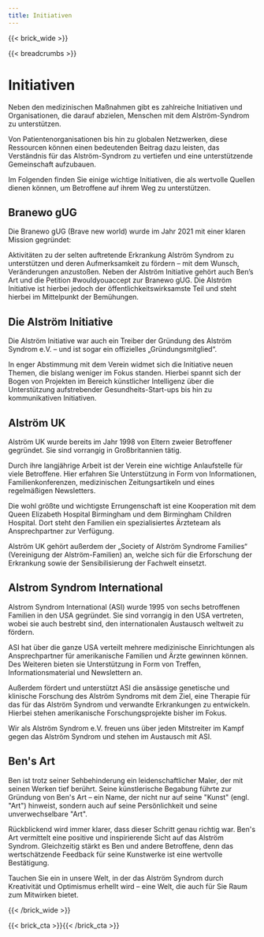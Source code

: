 ```yaml
---
title: Initiativen
---
```

{{< brick_wide >}}

{{< breadcrumbs >}}

# Initiativen

Neben den medizinischen Maßnahmen gibt es zahlreiche Initiativen und Organisationen, die darauf abzielen, Menschen mit dem Alström-Syndrom zu unterstützen. 

Von Patientenorganisationen bis hin zu globalen Netzwerken, diese Ressourcen können einen bedeutenden Beitrag dazu leisten, das Verständnis für das Alström-Syndrom zu vertiefen und eine unterstützende Gemeinschaft aufzubauen. 

Im Folgenden finden Sie einige wichtige Initiativen, die als wertvolle Quellen dienen können, um Betroffene auf ihrem Weg zu unterstützen.

## Branewo gUG

Die Branewo gUG (Brave new world) wurde im Jahr 2021 mit einer klaren Mission gegründet:

Aktivitäten zu der selten auftretende Erkrankung Alström Syndrom zu unterstützen und deren Aufmerksamkeit zu fördern – mit dem Wunsch, Veränderungen anzustoßen. Neben der Alström Initiative gehört auch Ben’s Art und die Petition #wouldyouaccept zur Branewo gUG. Die Alström Initiative ist hierbei jedoch der öffentlichkeitswirksamste Teil und steht hierbei im Mittelpunkt der Bemühungen.

## Die Alström Initiative

Die Alström Initiative war auch ein Treiber der Gründung des Alström Syndrom e.V. – und ist sogar ein offizielles „Gründungsmitglied“.

In enger Abstimmung mit dem Verein widmet sich die Initiative neuen Themen, die bislang weniger im Fokus standen. Hierbei spannt sich der Bogen von Projekten im Bereich künstlicher Intelligenz über die Unterstützung aufstrebender Gesundheits-Start-ups bis hin zu kommunikativen Initiativen.

## Alström UK

Alström UK wurde bereits im Jahr 1998 von Eltern zweier Betroffener gegründet. Sie sind vorrangig in Großbritannien tätig.

Durch ihre langjährige Arbeit ist der Verein eine wichtige Anlaufstelle für viele Betroffene. Hier erfahren Sie Unterstützung in Form von Informationen, Familienkonferenzen, medizinischen Zeitungsartikeln und eines regelmäßigen Newsletters.

Die wohl größte und wichtigste Errungenschaft ist eine Kooperation mit dem Queen Elizabeth Hospital Birmingham und dem Birmingham Children Hospital. Dort steht den Familien ein spezialisiertes Ärzteteam als Ansprechpartner zur Verfügung.

Alström UK gehört außerdem der „Society of Alström Syndrome Families“ (Vereinigung der Alström-Familien) an, welche sich für die Erforschung der Erkrankung sowie der Sensibilisierung der Fachwelt einsetzt.

## Alstrom Syndrom International

Alstrom Syndrom International (ASI) wurde 1995 von sechs betroffenen Familien in den USA gegründet. Sie sind vorrangig in den USA vertreten, wobei sie auch bestrebt sind, den internationalen Austausch weltweit zu fördern.

ASI hat über die ganze USA verteilt mehrere medizinische Einrichtungen als Ansprechpartner für amerikanische Familien und Ärzte gewinnen können. Des Weiteren bieten sie Unterstützung in Form von Treffen, Informationsmaterial und Newslettern an.

Außerdem  fördert und unterstützt ASI die ansässige genetische und klinische Forschung des Alström Syndroms mit dem Ziel, eine Therapie für das für das Alström Syndrom und verwandte Erkrankungen zu entwickeln. Hierbei stehen amerikanische Forschungsprojekte bisher im Fokus.

Wir als Alström Syndrom e.V. freuen uns über jeden Mitstreiter im Kampf gegen das Alström Syndrom und stehen im Austausch mit ASI.

## Ben's Art

Ben ist trotz seiner Sehbehinderung ein leidenschaftlicher Maler, der mit seinen Werken tief berührt. Seine künstlerische Begabung führte zur Gründung von Ben's Art – ein Name, der nicht nur auf seine "Kunst" (engl. "Art") hinweist, sondern auch auf seine Persönlichkeit und seine unverwechselbare "Art".
 
Rückblickend wird immer klarer, dass dieser Schritt genau richtig war.
Ben's Art vermittelt eine positive und inspirierende Sicht auf das Alström Syndrom. Gleichzeitig stärkt es Ben und andere Betroffene, denn das wertschätzende Feedback für seine Kunstwerke ist eine wertvolle Bestätigung.
 
Tauchen Sie ein in unsere Welt, in der das Alström Syndrom durch
Kreativität und Optimismus erhellt wird – eine Welt, die auch für Sie Raum zum Mitwirken bietet.

{{< /brick_wide >}}

{{< brick_cta >}}{{< /brick_cta >}}